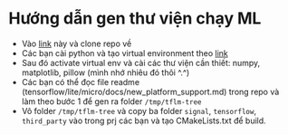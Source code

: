 # Hướng dẫn gen thư viện chạy ML 
- Vào [link](https://github.com/tensorflow/tflite-micro) này và clone repo về
- Các bạn cài python và tạo virtual environment theo [link](https://docs.python.org/3/library/venv.html)
- Sau đó activate virtual env và cài các thư viện cần thiết: numpy, matplotlib, pillow (mình nhớ nhiêu đó thôi ^.^)
- Các bạn có thể đọc file readme (tensorflow/lite/micro/docs/new_platform_support.md) trong repo và làm theo bước 1 để gen ra folder ```/tmp/tflm-tree```
- Vô folder ```/tmp/tflm-tree``` và copy ba folder ```signal```, ```tensorflow```, ```third_party``` vào trong prj các bạn và tạo CMakeLists.txt để build.